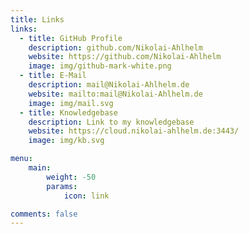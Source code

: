 ```yaml
---
title: Links
links:
  - title: GitHub Profile
    description: github.com/Nikolai-Ahlhelm
    website: https://github.com/Nikolai-Ahlhelm
    image: img/github-mark-white.png
  - title: E-Mail
    description: mail@Nikolai-Ahlhelm.de
    website: mailto:mail@Nikolai-Ahlhelm.de
    image: img/mail.svg
  - title: Knowledgebase
    description: Link to my knowledgebase
    website: https://cloud.nikolai-ahlhelm.de:3443/
    image: img/kb.svg

menu:
    main: 
        weight: -50
        params:
            icon: link

comments: false
---
```

